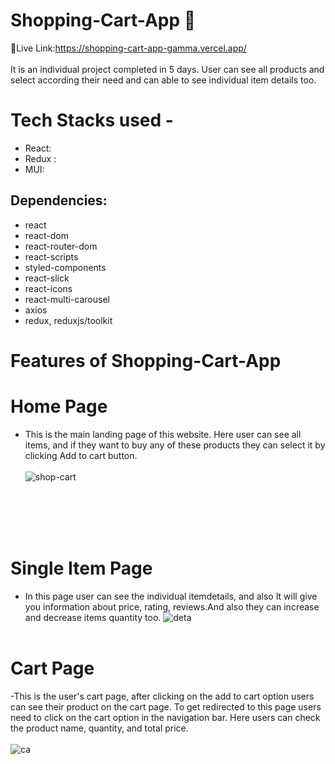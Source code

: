 # Shopping-Cart-App 🛒

🔗Live Link:https://shopping-cart-app-gamma.vercel.app/ </br></br>
It is an individual project completed in 5 days. User can see all products and select according their need and can able to see individual item details too.

# Tech Stacks used -
- React:
- Redux :
- MUI:

## Dependencies:
- react
- react-dom
- react-router-dom
- react-scripts
- styled-components
- react-slick
- react-icons
- react-multi-carousel
- axios
- redux, reduxjs/toolkit


# Features of Shopping-Cart-App
# Home Page
- This is the main landing page of this website. Here user can see all items, and if they want to buy any of these products they can select it by clicking Add to cart button. 
</br></br>
![shop-cart](https://user-images.githubusercontent.com/107460617/214005067-eb0cbe6e-e62c-4e3f-905c-b8fcd5db6339.PNG)

</br></br></br></br>

# Single Item Page
- In this page user can see the individual itemdetails,  and also It will give you information about price, rating, reviews.And also they can increase and decrease items quantity too.
![deta](https://user-images.githubusercontent.com/107460617/214004502-ae758230-1c95-4c94-ad1e-5d6223ca08e8.PNG)
</br></br>

# Cart Page
-This is the user's cart page, after clicking on the add to cart option users can see their product on the cart page. To get redirected to this page users need to click on the cart option in the navigation bar. Here users can check the product name, quantity, and total price.
</br></br>
![ca](https://user-images.githubusercontent.com/107460617/214004880-9279a507-be00-4b8f-9049-2d96ac1f1cb9.PNG)

</br></br>

 
